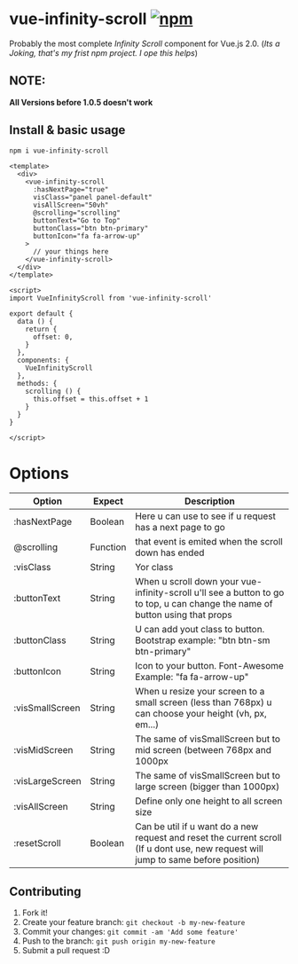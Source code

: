 # vue-infinity-scroll [![npm](https://img.shields.io/npm/v/vue-multiselect.svg)](https://www.npmjs.com/package/vue-infinity-scroll)
Probably the most complete *Infinity Scroll* component for Vue.js 2.0. (*Its a Joking, that's my frist npm project. I ope this helps*)

## NOTE:
 **All Versions before 1.0.5 doesn't work**

## Install & basic usage

```bash
npm i vue-infinity-scroll
```

```vue
<template>
  <div>
    <vue-infinity-scroll
      :hasNextPage="true"
      visClass="panel panel-default"
      visAllScreen="50vh"
      @scrolling="scrolling"
      buttonText="Go to Top"
      buttonClass="btn btn-primary"
      buttonIcon="fa fa-arrow-up"
    >
      // your things here
    </vue-infinity-scroll>
  </div>
</template>

<script>
import VueInfinityScroll from 'vue-infinity-scroll'

export default {
  data () {
    return {
      offset: 0,
    }
  },
  components: {
    VueInfinityScroll
  },
  methods: {
    scrolling () {
      this.offset = this.offset + 1
    }
  }
}

</script>
```
# Options

| Option | Expect | Description |
| ----- | ----- | ----- |
| :hasNextPage | Boolean | Here u can use to see if u request has a next page to go |
| @scrolling | Function | that event is emited when the scroll down has ended |
| :visClass | String | Yor class |
|:buttonText | String | When u scroll down your vue-infinity-scroll u'll see a button to go to top, u can change the name of button using that props |
| :buttonClass | String | U can add yout class to button. Bootstrap example: "btn btn-sm btn-primary" |
| :buttonIcon | String |  Icon to your button. Font-Awesome Example: "fa fa-arrow-up" |
| :visSmallScreen | String | When u resize your screen to a small screen (less than 768px) u can choose your height (vh, px, em...)|
| :visMidScreen | String | The same of visSmallScreen but to mid screen (between 768px and 1000px |
| :visLargeScreen | String | The same of visSmallScreen but to large screen (bigger than 1000px) |
| :visAllScreen | String | Define only one height to all screen size |
| :resetScroll | Boolean | Can be util if u want do a new request and reset the current scroll (If u dont use, new request will jump to same before position) |


## Contributing

1. Fork it!
2. Create your feature branch: `git checkout -b my-new-feature`
3. Commit your changes: `git commit -am 'Add some feature'`
4. Push to the branch: `git push origin my-new-feature`
5. Submit a pull request :D
